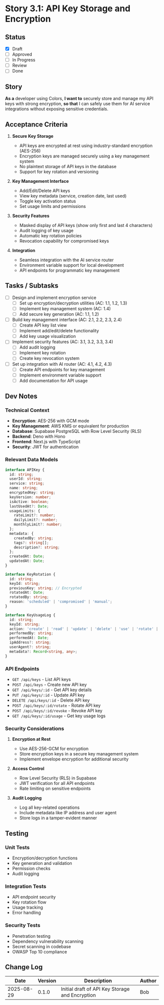 # Story 3.1: API Key Storage and Encryption

## Status

- [x] Draft
- [ ] Approved
- [ ] In Progress
- [ ] Review
- [ ] Done

## Story

**As a** developer using Colors,
**I want to** securely store and manage my API keys with strong encryption,
**so that** I can safely use them for AI service integrations without exposing sensitive credentials.

## Acceptance Criteria

1. **Secure Key Storage**
   - API keys are encrypted at rest using industry-standard encryption (AES-256)
   - Encryption keys are managed securely using a key management system
   - No plaintext storage of API keys in the database
   - Support for key rotation and versioning

2. **Key Management Interface**
   - Add/Edit/Delete API keys
   - View key metadata (service, creation date, last used)
   - Toggle key activation status
   - Set usage limits and permissions

3. **Security Features**
   - Masked display of API keys (show only first and last 4 characters)
   - Audit logging of key usage
   - Automatic key rotation policies
   - Revocation capability for compromised keys

4. **Integration**
   - Seamless integration with the AI service router
   - Environment variable support for local development
   - API endpoints for programmatic key management

## Tasks / Subtasks

- [ ] Design and implement encryption service
  - [ ] Set up encryption/decryption utilities (AC: 1.1, 1.2, 1.3)
  - [ ] Implement key management system (AC: 1.4)
  - [ ] Add secure key generation (AC: 1.1, 1.2)

- [ ] Build key management interface (AC: 2.1, 2.2, 2.3, 2.4)
  - [ ] Create API key list view
  - [ ] Implement add/edit/delete functionality
  - [ ] Add key usage visualization

- [ ] Implement security features (AC: 3.1, 3.2, 3.3, 3.4)
  - [ ] Add audit logging
  - [ ] Implement key rotation
  - [ ] Create key revocation system

- [ ] Set up integration with AI router (AC: 4.1, 4.2, 4.3)
  - [ ] Create API endpoints for key management
  - [ ] Implement environment variable support
  - [ ] Add documentation for API usage

## Dev Notes

### Technical Context

- **Encryption**: AES-256 with GCM mode
- **Key Management**: AWS KMS or equivalent for production
- **Database**: Supabase PostgreSQL with Row Level Security (RLS)
- **Backend**: Deno with Hono
- **Frontend**: Next.js with TypeScript
- **Security**: JWT for authentication

### Relevant Data Models

```typescript
interface APIKey {
  id: string;
  userId: string;
  service: string;
  name: string;
  encryptedKey: string;
  keyVersion: number;
  isActive: boolean;
  lastUsedAt?: Date;
  usageLimits: {
    rateLimit?: number;
    dailyLimit?: number;
    monthlyLimit?: number;
  };
  metadata: {
    createdBy: string;
    tags?: string[];
    description?: string;
  };
  createdAt: Date;
  updatedAt: Date;
}

interface KeyRotation {
  id: string;
  keyId: string;
  previousKey: string; // Encrypted
  rotatedAt: Date;
  rotatedBy: string;
  reason: 'scheduled' | 'compromised' | 'manual';
}

interface KeyUsageLog {
  id: string;
  keyId: string;
  action: 'create' | 'read' | 'update' | 'delete' | 'use' | 'rotate' | 'revoke';
  performedBy: string;
  performedAt: Date;
  ipAddress?: string;
  userAgent?: string;
  metadata?: Record<string, any>;
}
```

### API Endpoints

- `GET /api/keys` - List API keys
- `POST /api/keys` - Create new API key
- `GET /api/keys/:id` - Get API key details
- `PUT /api/keys/:id` - Update API key
- `DELETE /api/keys/:id` - Delete API key
- `POST /api/keys/:id/rotate` - Rotate API key
- `POST /api/keys/:id/revoke` - Revoke API key
- `GET /api/keys/:id/usage` - Get key usage logs

### Security Considerations

1. **Encryption at Rest**
   - Use AES-256-GCM for encryption
   - Store encryption keys in a secure key management system
   - Implement envelope encryption for additional security

2. **Access Control**
   - Row Level Security (RLS) in Supabase
   - JWT verification for all API endpoints
   - Rate limiting on sensitive endpoints

3. **Audit Logging**
   - Log all key-related operations
   - Include metadata like IP address and user agent
   - Store logs in a tamper-evident manner

## Testing

### Unit Tests

- Encryption/decryption functions
- Key generation and validation
- Permission checks
- Audit logging

### Integration Tests

- API endpoint security
- Key rotation flow
- Usage tracking
- Error handling

### Security Tests

- Penetration testing
- Dependency vulnerability scanning
- Secret scanning in codebase
- OWASP Top 10 compliance

## Change Log

| Date       | Version | Description                          | Author |
|------------|---------|--------------------------------------|--------|
| 2025-08-29 | 0.1.0   | Initial draft of API Key Storage and Encryption | Bob    |
